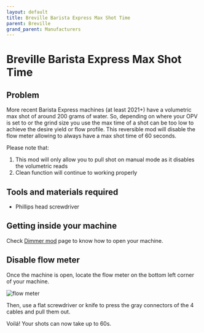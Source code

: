```yaml
---
layout: default
title: Breville Barista Express Max Shot Time
parent: Breville
grand_parent: Manufacturers
---
```


# Breville Barista Express Max Shot Time

## Problem

More recent Barista Express machines (at least 2021+) have a volumetric max shot of around 200 grams of water. So, depending on where your OPV is set to or the grind size you use the max time of a shot can be too low to achieve the desire yield or flow profile. This reversible mod will disable the flow meter allowing to always have a max shot time of 60 seconds.

Please note that: 
1. This mod will only allow you to pull shot on manual mode as it disables the volumetric reads
2. Clean function will continue to working properly


## Tools and materials required
* Phillips head screwdriver

## Getting inside your machine
Check [Dimmer mod](https://espressoaf.com/manufacturers/breville/dimmer.html#getting-inside-the-infuser) page to know how to open your machine.

## Disable flow meter
Once the machine is open, locate the flow meter on the bottom left corner of your machine.

![flow meter](https://espressoaf.com/manufacturers/breville/images/flow_meter.jpg)

Then, use a flat screwdriver or knife to press the gray connectors of the 4 cables and pull them out.

Voilá! Your shots can now take up to 60s.